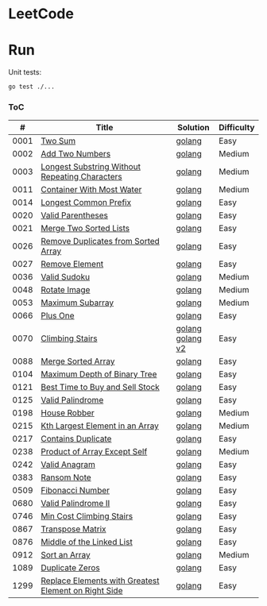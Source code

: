 # LeetCode

# Run

Unit tests:

```bash
go test ./...
```

### ToC

| #    | Title                                                                                                                                       | Solution                                                                                 | Difficulty |
| ---- | ------------------------------------------------------------------------------------------------------------------------------------------- | ---------------------------------------------------------------------------------------- | ---------- |
| 0001 | [Two Sum](https://leetcode.com/problems/two-sum/)                                                                                           | [golang](./array/p1/twosum.go)                                                           | Easy       |
| 0002 | [Add Two Numbers](https://leetcode.com/problems/add-two-numbers/)                                                                           | [golang](./list/p2/addtwo.go)                                                            | Medium     |
| 0003 | [Longest Substring Without Repeating Characters](https://leetcode.com/problems/longest-substring-without-repeating-characters/)             | [golang](./window/p2/longestsubstring.go)                                                | Medium     |
| 0011 | [Container With Most Water](https://leetcode.com/problems/container-with-most-water/)                                                       | [golang](./twopointers/p11/maxarea.go)                                                   | Medium     |
| 0014 | [Longest Common Prefix](https://leetcode.com/problems/longest-common-prefix/)                                                               | [golang](./string/p14/longestprefix.go)                                                  | Easy       |
| 0020 | [Valid Parentheses](https://leetcode.com/problems/valid-parentheses/)                                                                       | [golang](./stack/p20/parentheses.go)                                                     | Easy       |
| 0021 | [Merge Two Sorted Lists](https://leetcode.com/problems/merge-two-sorted-lists/)                                                             | [golang](./list/p21/merge.go)                                                            | Easy       |
| 0026 | [Remove Duplicates from Sorted Array](https://leetcode.com/problems/remove-duplicates-from-sorted-array/)                                   | [golang](./array/p26/removeduplicates.go)                                                | Easy       |
| 0027 | [Remove Element](https://leetcode.com/problems/remove-element/)                                                                             | [golang](./array/p27/removeelement.go)                                                   | Easy       |
| 0036 | [Valid Sudoku](https://leetcode.com/problems/valid-sudoku/)                                                                                 | [golang](./matrix/p36/validsudoku.go)                                                    | Medium     |
| 0048 | [Rotate Image](https://leetcode.com/problems/rotate-image/)                                                                                 | [golang](./matrix/p48/rotate.go)                                                         | Medium     |
| 0053 | [Maximum Subarray](https://leetcode.com/problems/maximum-subarray/)                                                                         | [golang](./dynamic/p53/maxsubarray.go)                                                   | Medium     |
| 0066 | [Plus One](https://leetcode.com/problems/plus-one/)                                                                                         | [golang](./array/p66/plusone.go)                                                         | Easy       |
| 0070 | [Climbing Stairs](https://leetcode.com/problems/climbing-stairs/)                                                                           | [golang](./dynamic/p70/climbstairs.go)<br />[golang v2](./dynamic/p70/v2/climbstairs.go) | Easy       |
| 0088 | [Merge Sorted Array](https://leetcode.com/problems/merge-sorted-array/)                                                                     | [golang](./array/p88/merge.go)                                                           | Easy       |
| 0104 | [Maximum Depth of Binary Tree](https://leetcode.com/problems/maximum-depth-of-binary-tree/)                                                 | [golang](./tree/p104/maxdepth.go)                                                        | Easy       |
| 0121 | [Best Time to Buy and Sell Stock](https://leetcode.com/problems/best-time-to-buy-and-sell-stock/)                                           | [golang](./array/p121/maxprofit.go)                                                      | Easy       |
| 0125 | [Valid Palindrome](https://leetcode.com/problems/valid-palindrome/)                                                                         | [golang](./twopointers/p125/palindrome.go)                                               | Easy       |
| 0198 | [House Robber](https://leetcode.com/problems/house-robber/)                                                                                 | [golang](./dynamic/p198/houserobber.go)                                                  | Medium     |
| 0215 | [Kth Largest Element in an Array](https://leetcode.com/problems/kth-largest-element-in-an-array/description/)                               | [golang](./array/p215/kthlargest.go)                                                     | Medium     |
| 0217 | [Contains Duplicate](https://leetcode.com/problems/contains-duplicate/)                                                                     | [golang](./array/p217/duplicate.go)                                                      | Easy       |
| 0238 | [Product of Array Except Self](https://leetcode.com/problems/product-of-array-except-self/)                                                 | [golang](./array/p238/product.go)                                                        | Medium     |
| 0242 | [Valid Anagram](https://leetcode.com/problems/valid-anagram/)                                                                               | [golang](./hashtable/p242/anagram.go)                                                    | Easy       |
| 0383 | [Ransom Note](https://leetcode.com/problems/ransom-note/)                                                                                   | [golang](./hashtable/p383/ransomnote.go)                                                 | Easy       |
| 0509 | [Fibonacci Number](https://leetcode.com/problems/fibonacci-number/)                                                                         | [golang](./dynamic/p509/fibonacci.go)                                                    | Easy       |
| 0680 | [Valid Palindrome II](https://leetcode.com/problems/valid-palindrome-ii/)                                                                   | [golang](./twopointers/p680/palindrome.go)                                               | Easy       |
| 0746 | [Min Cost Climbing Stairs](https://leetcode.com/problems/min-cost-climbing-stairs/)                                                         | [golang](./dynamic/p746/climbstairs.go)                                                  | Easy       |
| 0867 | [Transpose Matrix](https://leetcode.com/problems/transpose-matrix/)                                                                         | [golang](./matrix/p867/transpose.go)                                                     | Easy       |
| 0876 | [Middle of the Linked List](https://leetcode.com/problems/middle-of-the-linked-list/)                                                       | [golang](./list/p876/middle.go)                                                          | Easy       |
| 0912 | [Sort an Array](https://leetcode.com/problems/sort-an-array/description/)                                                                   | [golang](./array/p912/mergesort.go)                                                      | Medium     |
| 1089 | [Duplicate Zeros](https://leetcode.com/problems/duplicate-zeros/)                                                                           | [golang](./array/p1089/duplicatezeros.go)                                                | Easy       |
| 1299 | [Replace Elements with Greatest Element on Right Side](https://leetcode.com/problems/replace-elements-with-greatest-element-on-right-side/) | [golang](./array/p1299/maxright.go)                                                      | Easy       |
